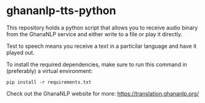 # ghananlp-tts-python
This repository holds a python script that allows you to receive audio binary from the GhanaNLP service and either write to a file or play it directly.

Test to speech means you receive a text in a particilar language and have it played out.

To install the required dependencies, make sure to run this command in (preferably) a virtual environment:

``` pip install -r requirements.txt ```

Check out the GhanaNLP website for more:
https://translation.ghananlp.org/
